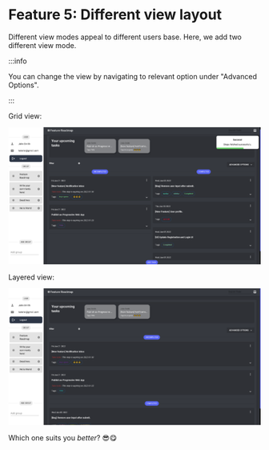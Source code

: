# Feature 5: Different view layout

Different view modes appeal to different users base. Here, we add two different view mode.

:::info

You can change the view by navigating to relevant option under "Advanced Options".

:::

Grid view:

![Grid view](../../static/img/docs/grid-view.png)

Layered view:

![Layered View](../../static/img/docs/Layered-view.png)

Which one suits you _better_? 😎😋
